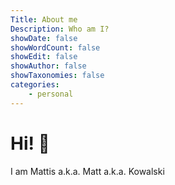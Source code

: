 ```yaml
---
Title: About me
Description: Who am I?
showDate: false
showWordCount: false
showEdit: false
showAuthor: false
showTaxonomies: false
categories:
    - personal
---
```


# Hi! :wave:
I am Mattis a.k.a. Matt a.k.a. Kowalski